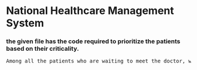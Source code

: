 <h1>National Healthcare Management System</h1>
<h3>the given file has the code required to prioritize the patients based on their criticality.</h3>
<pre>Among all the patients who are waiting to meet the doctor, we’ll sort the patients based on their criticality level and set a priority list based on it to meet the doctor. Here patients with “High” criticality level (Emergency cases) will be given priority to meet the doctor followed by “Medium” and then “Low”. To perform this operation, we can use the data stored in the “Name” and “Criticality Level” column of the database and create a dictionary from which the below python program will organize the patients who have reported to a particular hospital in descending order of their criticality enabling the doctor to identify emergency cases with ease thus it helps lower the death rate of the hospital. Once the patient is attended by the doctor, his/her criticality level will be changed in the record based on his condition reported by the doctor. </pre>
  
<!---
Shivani-369/Shivani-369 is a ✨ special ✨ repository because its `README.md` (this file) appears on your GitHub profile.
You can click the Preview link to take a look at your changes.
--->
